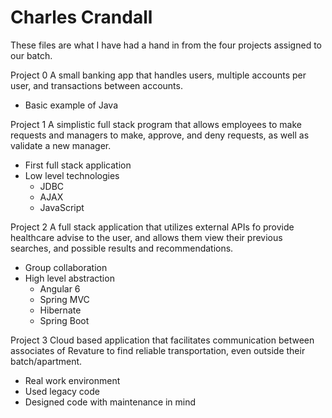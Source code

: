 # Charles Crandall
These files are what I have had a hand in from the four projects assigned to our batch. 

Project 0
A small banking app that handles users, multiple accounts per user, and transactions between accounts.
- Basic example of Java

Project 1
A simplistic full stack program that allows employees to make requests and managers to make, approve, and deny requests, as well as validate a new manager.
- First full stack application
- Low level technologies
  - JDBC
  - AJAX
  - JavaScript

Project 2
A full stack application that utilizes external APIs fo provide healthcare advise to the user, and allows them view their previous searches, and possible results and recommendations.
- Group collaboration
- High level abstraction
  - Angular 6
  - Spring MVC
  - Hibernate
  - Spring Boot

Project 3
Cloud based application that facilitates communication between associates of Revature to find reliable transportation, even outside their batch/apartment.
- Real work environment
- Used legacy code
- Designed code with maintenance in mind
